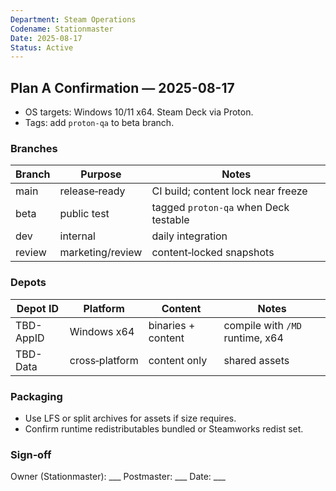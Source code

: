 ```yaml
---
Department: Steam Operations
Codename: Stationmaster
Date: 2025-08-17
Status: Active
---
```


## Plan A Confirmation — 2025-08-17
- OS targets: Windows 10/11 x64. Steam Deck via Proton.
- Tags: add `proton-qa` to beta branch.

### Branches
| Branch | Purpose | Notes |
|---|---|---|
| main | release‑ready | CI build; content lock near freeze |
| beta | public test | tagged `proton-qa` when Deck testable |
| dev | internal | daily integration |
| review | marketing/review | content‑locked snapshots |

### Depots
| Depot ID | Platform | Content | Notes |
|---|---|---|---|
| TBD-AppID | Windows x64 | binaries + content | compile with `/MD` runtime, x64 |
| TBD-Data  | cross‑platform | content only | shared assets |

### Packaging
- Use LFS or split archives for assets if size requires.
- Confirm runtime redistributables bundled or Steamworks redist set.

### Sign‑off
Owner (Stationmaster): ___  Postmaster: ___  Date: ___

